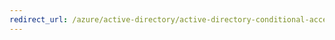 ```yaml
---
redirect_url: /azure/active-directory/active-directory-conditional-access-automatic-device-registration
---
```

